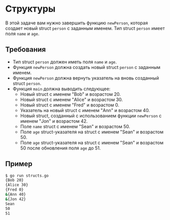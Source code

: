 # Структуры

В этой задаче вам нужно завершить функцию `newPerson`, которая создает новый struct `person` с заданным именем. Тип struct `person` имеет поля `name` и `age`.

## Требования

- Тип struct `person` должен иметь поля `name` и `age`.
- Функция `newPerson` должна создать новый struct `person` с заданным именем.
- Функция `newPerson` должна вернуть указатель на вновь созданный struct `person`.
- Функция `main` должна выводить следующее:
  - Новый struct с именем "Bob" и возрастом 20.
  - Новый struct с именем "Alice" и возрастом 30.
  - Новый struct с именем "Fred" и возрастом 0.
  - Указатель на новый struct с именем "Ann" и возрастом 40.
  - Новый struct, созданный с использованием функции `newPerson` с именем "Jon" и возрастом 42.
  - Поле `name` struct с именем "Sean" и возрастом 50.
  - Поле `age` struct-указателя на struct с именем "Sean" и возрастом 50.
  - Поле `age` struct-указателя на struct с именем "Sean" и возрастом 50 после обновления поля `age` до 51.

## Пример

```sh
$ go run structs.go
{Bob 20}
{Alice 30}
{Fred 0}
&{Ann 40}
&{Jon 42}
Sean
50
51
```
